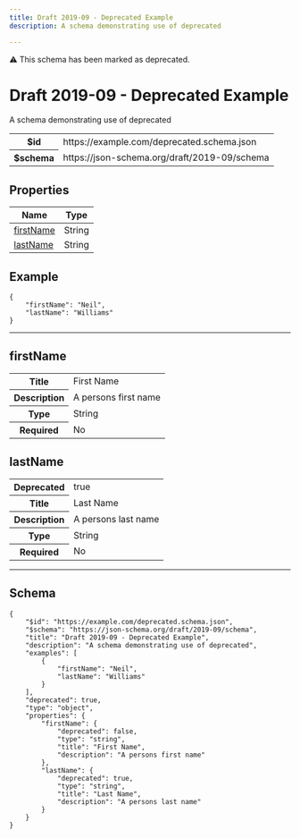 ```yaml
---
title: Draft 2019-09 - Deprecated Example
description: A schema demonstrating use of deprecated

---
```

<div class="jssd-deprecated">⚠️ This schema has been marked as deprecated.</div>

# Draft 2019-09 - Deprecated Example

<p>A schema demonstrating use of deprecated</p>

<table>
<tbody>
<tr><th>$id</th><td>https://example.com/deprecated.schema.json</td></tr>
<tr><th>$schema</th><td>https://json-schema.org/draft/2019-09/schema</td></tr>
</tbody>
</table>

## Properties

<table><thead><tr><th colspan="2">Name</th><th>Type</th></tr></thead><tbody><tr><td colspan="2"><a href="#firstname">firstName</a></td><td>String</td></tr><tr><td colspan="2"><a href="#lastname">lastName</a></td><td>String</td></tr></tbody></table>


## Example
```
{
    "firstName": "Neil",
    "lastName": "Williams"
}
```

<hr />



## firstName


<table>
  <tbody>
    <tr>
      <th>Title</th>
      <td colspan="2">First Name</td>
    </tr>
    <tr>
      <th>Description</th>
      <td colspan="2">A persons first name</td>
    </tr>
    <tr><th>Type</th><td colspan="2">String</td></tr>
    <tr>
      <th>Required</th>
      <td colspan="2">No</td>
    </tr>
    
  </tbody>
</table>






## lastName


<table>
  <tbody>
    <tr>
      <th>Deprecated</th>
      <td colspan="2">true</td>
    </tr>
    <tr>
      <th>Title</th>
      <td colspan="2">Last Name</td>
    </tr>
    <tr>
      <th>Description</th>
      <td colspan="2">A persons last name</td>
    </tr>
    <tr><th>Type</th><td colspan="2">String</td></tr>
    <tr>
      <th>Required</th>
      <td colspan="2">No</td>
    </tr>
    
  </tbody>
</table>










<hr />

## Schema
```
{
    "$id": "https://example.com/deprecated.schema.json",
    "$schema": "https://json-schema.org/draft/2019-09/schema",
    "title": "Draft 2019-09 - Deprecated Example",
    "description": "A schema demonstrating use of deprecated",
    "examples": [
        {
            "firstName": "Neil",
            "lastName": "Williams"
        }
    ],
    "deprecated": true,
    "type": "object",
    "properties": {
        "firstName": {
            "deprecated": false,
            "type": "string",
            "title": "First Name",
            "description": "A persons first name"
        },
        "lastName": {
            "deprecated": true,
            "type": "string",
            "title": "Last Name",
            "description": "A persons last name"
        }
    }
}
```


